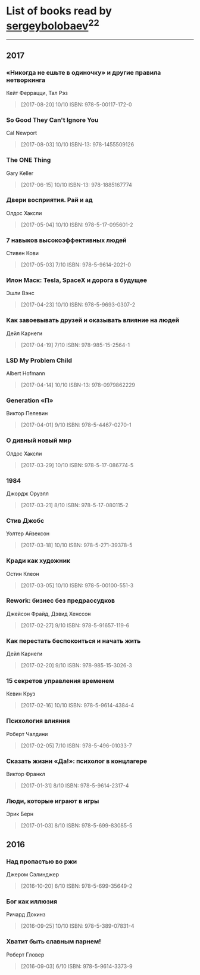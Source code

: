 # List of books read by [sergeybolobaev](www.facebook.com/sergeybolobaev)<sup>22</sup>
---

## 2017

### «Никогда не ешьте в одиночку» и другие правила нетворкинга
Кейт Феррацци, Тал Рэз
> [2017-08-20] 10/10
> ISBN: 978-5-00117-172-0


### So Good They Can't Ignore You
Cal Newport
> [2017-08-03] 10/10
> ISBN-13: 978-1455509126


### The ONE Thing
Gary Keller
> [2017-06-15] 10/10
> ISBN-13: 978-1885167774


### Двери восприятия. Рай и ад
Олдос Хаксли
> [2017-05-04] 10/10
> ISBN: 978-5-17-095601-2


### 7 навыков высокоэффективных людей
Стивен Кови
> [2017-05-03] 7/10
> ISBN: 978-5-9614-2021-0


### Илон Маск: Tesla, SpaceX и дорога в будущее
Эшли Вэнс
> [2017-04-23] 10/10
> ISBN: 978-5-9693-0307-2


### Как завоевывать друзей и оказывать влияние на людей
Дейл Карнеги
> [2017-04-19] 7/10
> ISBN: 978-985-15-2564-1


### LSD My Problem Child
Albert Hofmann
> [2017-04-14] 10/10
> ISBN-13: 978-0979862229


### Generation «П»
Виктор Пелевин
> [2017-04-01] 9/10
> ISBN: 978-5-4467-0270-1


### О дивный новый мир
Олдос Хаксли
> [2017-03-29] 10/10
> ISBN: 978-5-17-086774-5


### 1984
Джордж Оруэлл
> [2017-03-21] 8/10
> ISBN: 978-5-17-080115-2


### Стив Джобс
Уолтер Айзексон
> [2017-03-18] 10/10
> ISBN: 978-5-271-39378-5


### Кради как художник
Остин Клеон
> [2017-03-05] 10/10
> ISBN: 978-5-00100-551-3


### Rework: бизнес без предрассудков
Джейсон Фрайд, Дэвид Хенссон
> [2017-02-27] 9/10
> ISBN: 978-5-91657-119-6


### Как перестать беспокоиться и начать жить
Дейл Карнеги
> [2017-02-20] 9/10
> ISBN: 978-985-15-3026-3


### 15 секретов управления временем
Кевин Круз
> [2017-02-16] 10/10
> ISBN: 978-5-9614-4384-4


### Психология влияния
Роберт Чалдини
> [2017-02-05] 7/10
> ISBN: 978-5-496-01033-7


### Сказать жизни «Да!»: психолог в концлагере
Виктор Франкл
> [2017-01-31] 8/10
> ISBN: 978-5-9614-2317-4


### Люди, которые играют в игры
Эрик Берн
> [2017-01-03] 8/10
> ISBN: 978-5-699-83085-5



## 2016

### Над пропастью во ржи
Джером Сэлинджер
> [2016-10-20] 6/10
> ISBN: 978-5-699-35649-2


### Бог как иллюзия
Ричард Докинз
> [2016-09-25] 10/10
> ISBN: 978-5-389-07831-4


### Хватит быть славным парнем!
Роберт Гловер
> [2016-09-03] 6/10
> ISBN: 978-5-9614-3373-9



